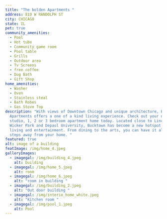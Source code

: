 ```yaml
---
title: "The bolden Apartments "
address: 810 W RANDOLPH ST
city: CHICAGO
state: IL
pet: true
community_amenities:
  - Pool
  - Hot tube
  - Community game room
  - Pool table
  - Grills
  - Outdoor area
  - Tv Screens
  - free coffee
  - Dog Bath
  - Gift Shop
home_amenities:
  - Washer
  - Oven
  - Stainless steal
  - Bath Robes
  - Gas Stove Top
description: "With views of Downtown Chicago and unique architecture, Bolden
  Apartments offers a one of a kind living experience. Check out your new
  studio, 1, 2 or 3 bedroom apartment home today. Located close to Lincoln Park,
  Wicker Park and Depaul University, Bucktown has become a new hotspot for
  living and entertainment. From dining to the arts, you can have it all just
  steps away from your home. "
featured: true
alt: image of a building
featImage: /img/home_4.jpeg
galleryImages:
  - imagegal: /img/building_4.jpeg
    alt: building
  - imagegal: /img/home_5.jpeg
    alt: room
  - imagegal: /img/home_6.jpeg
    alt: "room in building "
  - imagegal: /img/building_2.jpeg
    alt: "Out door building "
  - imagegal: /img/interio_home_white.jpeg
    alt: "Kitchen room "
  - imagegal: /img/pool_1.jpeg
    alt: Pool
---
```

